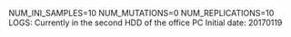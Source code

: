 NUM_INI_SAMPLES=10
NUM_MUTATIONS=0
NUM_REPLICATIONS=10
LOGS: 
Currently in the second HDD of the office PC 
Initial date: 20170119
